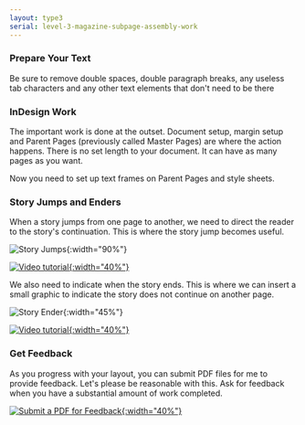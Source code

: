 ```yaml
---
layout: type3
serial: level-3-magazine-subpage-assembly-work
---
```

### Prepare Your Text

Be sure to remove double spaces, double paragraph breaks, any useless tab characters and any other text elements that don't need to be there


### InDesign Work

The important work is done at the outset. Document setup, margin setup and Parent Pages (previously called Master Pages) are where the action happens. There is no set length to your document. It can have as many pages as you want.

Now you need to set up text frames on Parent Pages and style sheets.

### Story Jumps and Enders

When a story jumps from one page to another, we need to direct the reader to the story's continuation. This is where the story jump becomes useful.

![Story Jumps]({{site.url}}/svg/story-jumps.svg){:width="90%"}

<a href="https://youtu.be/9q1rQadZBR8" title="Watch the video tutorial." target="_blank">![Video tutorial]({{site.url}}/svg/button-video-tutorial.svg){:width="40%"}</a>

We also need to indicate when the story ends. This is where we can insert a small graphic to indicate the story does not continue on another page.

![Story Ender]({{site.url}}/svg/story-ender.svg){:width="45%"}

<a href="https://youtu.be/Q4QpsPmQIRc" title="Watch the video tutorial." target="_blank">![Video tutorial]({{site.url}}/svg/button-video-tutorial.svg){:width="40%"}</a>

### Get Feedback

As you progress with your layout, you can submit PDF files for me to provide feedback. Let's please be reasonable with this. Ask for feedback when you have a substantial amount of work completed.

<a href="{{ site.data.type3[3].brightspace[1].bs_url }}" title="Submit on BrightSpace" target="_blank">![Submit a PDF for Feedback]({{site.url}}/svg/button-submit-for-feedback.svg){:width="40%"}</a>